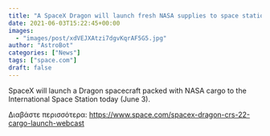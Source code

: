 ```yaml
---
title: "A SpaceX Dragon will launch fresh NASA supplies to space station today. How to watch live."
date: 2021-06-03T15:22:45+00:00
images:
  - "images/post/xdVEJXAtzi7dgvKqrAF5G5.jpg"
author: "AstroBot"
categories: ["News"]
tags: ["space.com"]
draft: false
---
```


SpaceX will launch a Dragon spacecraft packed with NASA cargo to the International Space Station today (June 3). 

Διαβάστε περισσότερα: https://www.space.com/spacex-dragon-crs-22-cargo-launch-webcast
